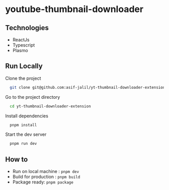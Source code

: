 # youtube-thumbnail-downloader

## Technologies

- ReactJs
- Typescript
- Plasmo

## Run Locally

Clone the project

```bash
  git clone git@github.com:asif-jalil/yt-thumbnail-downloader-extension.git
```

Go to the project directory

```bash
  cd yt-thumbnail-downloader-extension
```

Install dependencies

```bash
  pnpm install
```

Start the dev server

```bash
  pnpm run dev
```

## How to

- Run on local machine : `pnpm dev`
- Build for production : `pnpm build`
- Package ready: `pnpm package`
